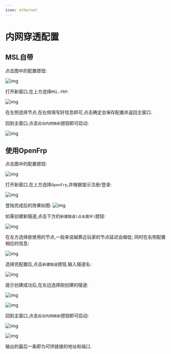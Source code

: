 ```yaml
---
icon: ethernet
---
```

# 内网穿透配置

## MSL自带

点击图中的配置摁钮:

![img](./assets/frpc_how_to_open_window.png)

打开新窗口,在上方选择```MSL-FRP```:

![img](./assets/choose_mslfrp.png)

在左侧选择节点,在右侧填写好信息即可,点击确定会保存配置并返回主窗口.

回到主窗口,点击```启动内网映射```摁钮即可启动:

![img](./assets/success_mslfrp.png)

## 使用OpenFrp
点击图中的配置摁钮:

![img](./assets/frpc_how_to_open_window.png)

打开新窗口,在上方选择```OpenFrp```,并根据提示注册/登录:

![img](./assets/choose_of.png)

登陆完成后的效果如图:
![img](./assets/login_success.png)

如需创建新隧道,点击下方的```新建隧道(点击展开)```摁钮:

![img](./assets/create_new_proxy_of.png)

在左方选择欲使用的节点,一般来说越靠近玩家的节点延迟会越低;
同时在右侧配置相应的信息:

![img](./assets/conf_new_proxy_of.png)

选择完配置后,点击```新建隧道```摁钮,输入隧道名:

![img](./assets/enter_proxy_name_of.png)

提示创建成功后,在左边选择刚创建的隧道:

![img](./assets/choose_to_new_proxy_of.png)

![img](./assets/of_conf_final.png)

回到主窗口,点击```启动内网映射```摁钮即可启动:

![img](./assets/start_frpc.png)

![img](./assets/success_of.png)

输出的最后一条即为可供链接的地址和端口.